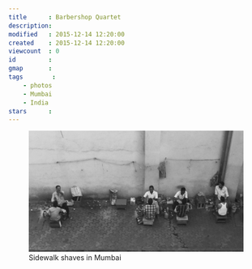 ```yaml
---
title      : Barbershop Quartet
description: 
modified   : 2015-12-14 12:20:00
created    : 2015-12-14 12:20:00
viewcount  : 0
id         : 
gmap       : 
tags        :
    - photos
    - Mumbai
    - India
stars      : 
---
```


<figure>
    <img src="img/IMG_3965.jpg">
    <figcaption>Sidewalk shaves in Mumbai</figcaption>
</figure>
